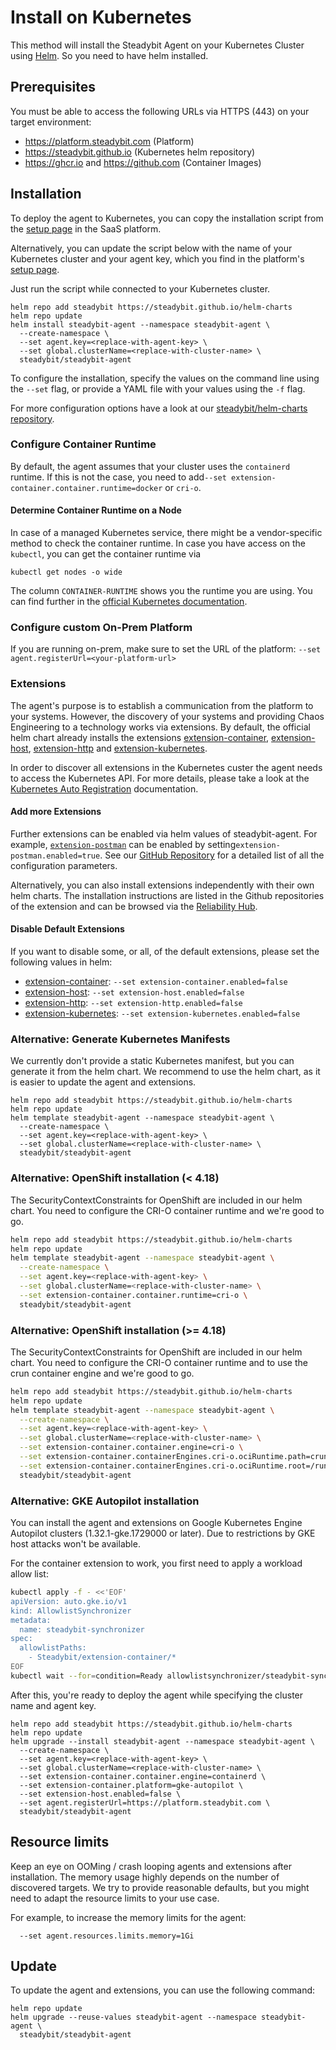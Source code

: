 # Install on Kubernetes

This method will install the Steadybit Agent on your Kubernetes Cluster using [Helm](https://helm.sh). So you need to have helm installed.

## Prerequisites

You must be able to access the following URLs via HTTPS (443) on your target environment:

* https://platform.steadybit.com (Platform)
* https://steadybit.github.io (Kubernetes helm repository)
* https://ghcr.io and https://github.com (Container Images)

## Installation

To deploy the agent to Kubernetes, you can copy the installation script from the [setup page](https://platform.steadybit.com/settings/agents/setup) in the SaaS platform.

Alternatively, you can update the script below with the name of your Kubernetes cluster and your agent key, which you find in the platform's [setup page](https://platform.steadybit.com/settings/agents/setup).

Just run the script while connected to your Kubernetes cluster.

```shell
helm repo add steadybit https://steadybit.github.io/helm-charts
helm repo update
helm install steadybit-agent --namespace steadybit-agent \
  --create-namespace \
  --set agent.key=<replace-with-agent-key> \
  --set global.clusterName=<replace-with-cluster-name> \
  steadybit/steadybit-agent
```

To configure the installation, specify the values on the command line using the `--set` flag, or provide a YAML file with your values using the `-f` flag.

For more configuration options have a look at our [steadybit/helm-charts repository](https://github.com/steadybit/helm-charts/tree/main/charts/steadybit-agent).

### Configure Container Runtime

By default, the agent assumes that your cluster uses the `containerd` runtime. If this is not the case, you need to add`--set extension-container.container.runtime=docker` or `cri-o`.

#### Determine Container Runtime on a Node

In case of a managed Kubernetes service, there might be a vendor-specific method to check the container runtime. In case you have access on the `kubectl`, you can get the container runtime via

```shell
kubectl get nodes -o wide
```

The column `CONTAINER-RUNTIME` shows you the runtime you are using. You can find further in the [official Kubernetes documentation](https://kubernetes.io/docs/tasks/administer-cluster/migrating-from-dockershim/find-out-runtime-you-use/).

### Configure custom On-Prem Platform

If you are running on-prem, make sure to set the URL of the platform: `--set agent.registerUrl=<your-platform-url>`

### Extensions

The agent's purpose is to establish a communication from the platform to your systems. However, the discovery of your systems and providing Chaos Engineering to a technology works via extensions. 
By default, the official helm chart already installs the extensions [extension-container](https://hub.steadybit.com/extension/com.steadybit.extension_container), [extension-host](https://hub.steadybit.com/extension/com.steadybit.extension_host), [extension-http](https://hub.steadybit.com/extension/com.steadybit.extension_http) and [extension-kubernetes](https://hub.steadybit.com/extension/com.steadybit.extension_kubernetes).

In order to discover all extensions in the Kubernetes custer the agent needs to access the Kubernetes API. For more details, please take a look at the [Kubernetes Auto Registration](extension-registration.md#kubernetes-auto-registration) documentation.

#### Add more Extensions

Further extensions can be enabled via helm values of steadybit-agent. For example, [`extension-postman`](https://github.com/steadybit/extension-postman) can be enabled by setting`extension-postman.enabled=true`. See our [GitHub Repository](https://github.com/steadybit/helm-charts/tree/main/charts/steadybit-agent) for a detailed list of all the configuration parameters.

Alternatively, you can also install extensions independently with their own helm charts. The installation instructions are listed in the Github repositories of the extension and can be browsed via the [Reliability Hub](https://hub.steadybit.com/).

#### Disable Default Extensions

If you want to disable some, or all, of the default extensions, please set the following values in helm:

* [extension-container](https://hub.steadybit.com/extension/com.steadybit.extension_container): `--set extension-container.enabled=false`
* [extension-host](https://hub.steadybit.com/extension/com.steadybit.extension_host): `--set extension-host.enabled=false`
* [extension-http](https://hub.steadybit.com/extension/com.steadybit.extension_http): `--set extension-http.enabled=false`
* [extension-kubernetes](https://hub.steadybit.com/extension/com.steadybit.extension_kubernetes): `--set extension-kubernetes.enabled=false`

### Alternative: Generate Kubernetes Manifests

We currently don't provide a static Kubernetes manifest, but you can generate it from the helm chart. We recommend to use the helm chart, as it is easier to update the agent and extensions.

```shell
helm repo add steadybit https://steadybit.github.io/helm-charts
helm repo update
helm template steadybit-agent --namespace steadybit-agent \
  --create-namespace \
  --set agent.key=<replace-with-agent-key> \
  --set global.clusterName=<replace-with-cluster-name> \
  steadybit/steadybit-agent
```

### Alternative: OpenShift installation (< 4.18)

The SecurityContextConstraints for OpenShift are included in our helm chart. You need to configure the CRI-O container runtime and we're good to go.

```bash
helm repo add steadybit https://steadybit.github.io/helm-charts
helm repo update
helm template steadybit-agent --namespace steadybit-agent \
  --create-namespace \
  --set agent.key=<replace-with-agent-key> \
  --set global.clusterName=<replace-with-cluster-name> \
  --set extension-container.container.runtime=cri-o \
  steadybit/steadybit-agent
```

### Alternative: OpenShift installation (>= 4.18)

The SecurityContextConstraints for OpenShift are included in our helm chart. You need to configure the CRI-O container runtime and to use the crun container engine and we're good to go.

```bash
helm repo add steadybit https://steadybit.github.io/helm-charts
helm repo update
helm template steadybit-agent --namespace steadybit-agent \
  --create-namespace \
  --set agent.key=<replace-with-agent-key> \
  --set global.clusterName=<replace-with-cluster-name> \
  --set extension-container.container.engine=cri-o \
  --set extension-container.containerEngines.cri-o.ociRuntime.path=crun \
  --set extension-container.containerEngines.cri-o.ociRuntime.root=/run/crun \
  steadybit/steadybit-agent
```


### Alternative: GKE Autopilot installation

You can install the agent and extensions on Google Kubernetes Engine Autopilot clusters  (1.32.1-gke.1729000 or later). Due to restrictions by GKE host attacks won't be available.

For the container extension to work, you first need to apply a workload allow list:

```bash
kubectl apply -f - <<'EOF'
apiVersion: auto.gke.io/v1
kind: AllowlistSynchronizer
metadata:
  name: steadybit-synchronizer
spec:
  allowlistPaths:
    - Steadybit/extension-container/*
EOF
kubectl wait --for=condition=Ready allowlistsynchronizer/steadybit-synchronizer --timeout=60s
```

After this, you're ready to deploy the agent while specifying the cluster name and agent key.

```
helm repo add steadybit https://steadybit.github.io/helm-charts
helm repo update
helm upgrade --install steadybit-agent --namespace steadybit-agent \
  --create-namespace \
  --set agent.key=<replace-with-agent-key> \
  --set global.clusterName=<replace-with-cluster-name> \
  --set extension-container.container.engine=containerd \
  --set extension-container.platform=gke-autopilot \
  --set extension-host.enabled=false \
  --set agent.registerUrl=https://platform.steadybit.com \
  steadybit/steadybit-agent
```

## Resource limits

Keep an eye on OOMing / crash looping agents and extensions after installation. The memory usage highly depends on the number of discovered targets. We try to provide reasonable defaults, but you might need to adapt the resource limits to your use case.

For example, to increase the memory limits for the agent:

```shell
  --set agent.resources.limits.memory=1Gi
```

## Update

To update the agent and extensions, you can use the following command:

```shell
helm repo update
helm upgrade --reuse-values steadybit-agent --namespace steadybit-agent \
  steadybit/steadybit-agent
```
